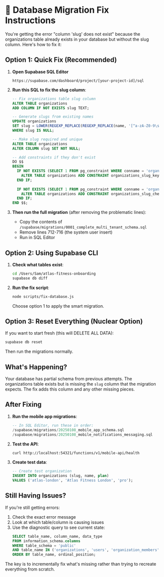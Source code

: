 # 🚨 Database Migration Fix Instructions

You're getting the error "column 'slug' does not exist" because the organizations table already exists in your database but without the slug column. Here's how to fix it:

## Option 1: Quick Fix (Recommended)

1. **Open Supabase SQL Editor**
   ```
   https://supabase.com/dashboard/project/[your-project-id]/sql
   ```

2. **Run this SQL to fix the slug column**:
   ```sql
   -- Fix organizations table slug column
   ALTER TABLE organizations 
   ADD COLUMN IF NOT EXISTS slug TEXT;

   -- Generate slugs from existing names
   UPDATE organizations 
   SET slug = LOWER(REGEXP_REPLACE(REGEXP_REPLACE(name, '[^a-zA-Z0-9\s-]', '', 'g'), '\s+', '-', 'g'))
   WHERE slug IS NULL;

   -- Make slug required and unique
   ALTER TABLE organizations 
   ALTER COLUMN slug SET NOT NULL;

   -- Add constraints if they don't exist
   DO $$ 
   BEGIN
     IF NOT EXISTS (SELECT 1 FROM pg_constraint WHERE conname = 'organizations_slug_key') THEN
       ALTER TABLE organizations ADD CONSTRAINT organizations_slug_key UNIQUE (slug);
     END IF;
     
     IF NOT EXISTS (SELECT 1 FROM pg_constraint WHERE conname = 'organizations_slug_check') THEN
       ALTER TABLE organizations ADD CONSTRAINT organizations_slug_check CHECK (slug ~ '^[a-z0-9-]+$');
     END IF;
   END $$;
   ```

3. **Then run the full migration** (after removing the problematic lines):
   - Copy the contents of `/supabase/migrations/0001_complete_multi_tenant_schema.sql`
   - Remove lines 712-716 (the system user insert)
   - Run in SQL Editor

## Option 2: Using Supabase CLI

1. **Check what tables exist**:
   ```bash
   cd /Users/Sam/atlas-fitness-onboarding
   supabase db diff
   ```

2. **Run the fix script**:
   ```bash
   node scripts/fix-database.js
   ```
   Choose option 1 to apply the smart migration.

## Option 3: Reset Everything (Nuclear Option)

If you want to start fresh (this will DELETE ALL DATA):

```bash
supabase db reset
```

Then run the migrations normally.

## What's Happening?

Your database has partial schema from previous attempts. The organizations table exists but is missing the `slug` column that the migration expects. The fix adds this column and any other missing pieces.

## After Fixing

1. **Run the mobile app migrations**:
   ```sql
   -- In SQL Editor, run these in order:
   /supabase/migrations/20250108_mobile_app_schema.sql
   /supabase/migrations/20250108_mobile_notifications_messaging.sql
   ```

2. **Test the API**:
   ```bash
   curl http://localhost:54321/functions/v1/mobile-api/health
   ```

3. **Create test data**:
   ```sql
   -- Create test organization
   INSERT INTO organizations (slug, name, plan)
   VALUES ('atlas-london', 'Atlas Fitness London', 'pro');
   ```

## Still Having Issues?

If you're still getting errors:

1. Check the exact error message
2. Look at which table/column is causing issues
3. Use the diagnostic query to see current state:
   ```sql
   SELECT table_name, column_name, data_type
   FROM information_schema.columns
   WHERE table_schema = 'public'
   AND table_name IN ('organizations', 'users', 'organization_members')
   ORDER BY table_name, ordinal_position;
   ```

The key is to incrementally fix what's missing rather than trying to recreate everything from scratch.